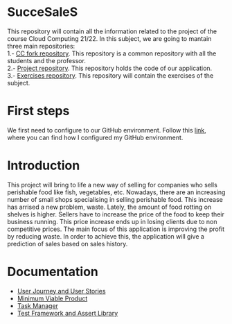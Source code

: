 # SucceSaleS
This repository will contain all the information related to the project of the course Cloud Computing 21/22. In this subject, we are going to mantain three main repositories:  
1.- [CC fork repository](https://github.com/Samius1/CC-21-22). This repository is a common repository with all the students and the professor.  
2.- [Project repository](https://github.com/Samius1/SucceSaleS). This repository holds the code of our application.  
3.- [Exercises repository](https://github.com/Samius1/CC2122-Exercises). This repository will contain the exercises of the subject.  


# First steps
We first need to configure to our GitHub environment. Follow this [link](./docs/firstSteps.md), where you can find how I configured my GitHub environment.

# Introduction
This project will bring to life a new way of selling for companies who sells perishable food like fish, vegetables, etc. Nowadays, there are an increasing number of small shops specialising in selling perishable food. This increase has arrised a new problem, waste. Lately, the amount of food rotting on shelves is higher. Sellers have to increase the price of the food to keep their business running. This price increase ends up in losing clients due to non competitive prices. The main focus of this application is improving the profit by reducing waste. In order to achieve this, the application will give a prediction of sales based on sales history. 

# Documentation
- [User Journey and User Stories](./docs/userJourney.md)
- [Minimum Viable Product](./docs/pmv.md)
- [Task Manager](./docs/taskManager.md)
- [Test Framework and Assert Library](./docs/testFramework.md)